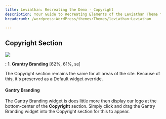 ```yaml
---
title: Leviathan: Recreating the Demo - Copyright
description: Your Guide to Recreating Elements of the Leviathan Theme for WordPress
breadcrumb: /wordpress:WordPress/themes:Themes/leviathan:Leviathan

---
```


Copyright Section
-----
![][copyright]

:   1. **Grantry Branding** [62%, 61%, se]

The Copyright section remains the same for all areas of the site. Because of this, it's preserved as a Default widget override.

#### Gantry Branding
The Gantry Branding widget is does little more then display our logo at the bottom-center of the **Copyright** section. Simply click and drag the Gantry Branding widget into the Copyright section for this to appear.

[copyright]: assets/demo_footer.jpeg